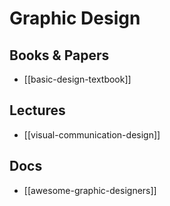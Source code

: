 # Graphic Design

## Books & Papers

* [[basic-design-textbook]]

## Lectures

* [[visual-communication-design]]

## Docs

* [[awesome-graphic-designers]]
